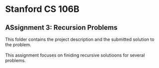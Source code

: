 # Stanford CS 106B
## ASsignment 3: Recursion Problems<br>
This folder contains the project description and the submitted solution to the problem.<br><br>
This assignment focuses on finiding recursive solutioons for several problems.
